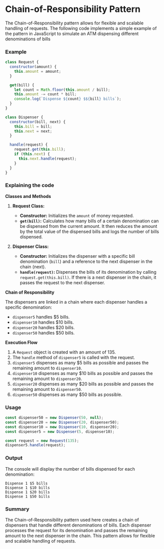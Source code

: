 # Chain-of-Responsibility Pattern

The Chain-of-Responsibility pattern allows for flexible and scalable handling of requests. The following code implements a simple example of the pattern in JavaScript to simulate an ATM dispensing different denominations of bills

### Example

```js
class Request {
  constructor(amount) {
    this.amount = amount;
  }

  get(bill) {
    let count = Math.floor(this.amount / bill);
    this.amount -= count * bill;
    console.log(`Dispense ${count} $${bill} bills`);
  }
}

class Dispenser {
  constructor(bill, next) {
    this.bill = bill;
    this.next = next;
  }

  handle(request) {
    request.get(this.bill);
    if (this.next) {
      this.next.handle(request);
    }
  }
}
```

### Explaining the code

**Classes and Methods**

1. **Request Class:**

   - **Constructor:** Initializes the `amount` of money requested.
   - **`get(bill)`:** Calculates how many bills of a certain denomination can be dispensed from the current amount. It then reduces the amount by the total value of the dispensed bills and logs the number of bills dispensed.

2. **Dispenser Class:**
   - **Constructor:** Initializes the dispenser with a specific bill denomination (`bill`) and a reference to the next dispenser in the chain (next).
   - **`handle(request)`:** Dispenses the bills of its denomination by calling `request.get(this.bill)`. If there is a next dispenser in the chain, it passes the request to the next dispenser.

**Chain of Responsibility**

The dispensers are linked in a chain where each dispenser handles a specific denomination:

- `dispenser5` handles $5 bills.
- `dispenser10` handles $10 bills.
- `dispenser20` handles $20 bills.
- `dispenser50` handles $50 bills.

**Execution Flow**

1. A `Request` object is created with an amount of 135.
2. The `handle` method of `dispenser5` is called with the request.
3. `dispenser5` dispenses as many $5 bills as possible and passes the remaining amount to `dispenser10`.
4. `dispenser10` dispenses as many $10 bills as possible and passes the remaining amount to `dispenser20`.
5. `dispenser20` dispenses as many $20 bills as possible and passes the remaining amount to `dispenser50`.
6. `dispenser50` dispenses as many $50 bills as possible.

### Usage

```js
const dispenser50 = new Dispenser(50, null);
const dispenser20 = new Dispenser(20, dispenser50);
const dispenser10 = new Dispenser(10, dispenser20);
const dispenser5 = new Dispenser(5, dispenser10);

const request = new Request(135);
dispenser5.handle(request);
```

### Output

The console will display the number of bills dispensed for each denomination:

```
Dispense 1 $5 bills
Dispense 1 $10 bills
Dispense 1 $20 bills
Dispense 1 $50 bills
```

### Summary

The Chain-of-Responsibility pattern used here creates a chain of dispensers that handle different denominations of bills. Each dispenser processes the request for its denomination and passes the remaining amount to the next dispenser in the chain. This pattern allows for flexible and scalable handling of requests.
